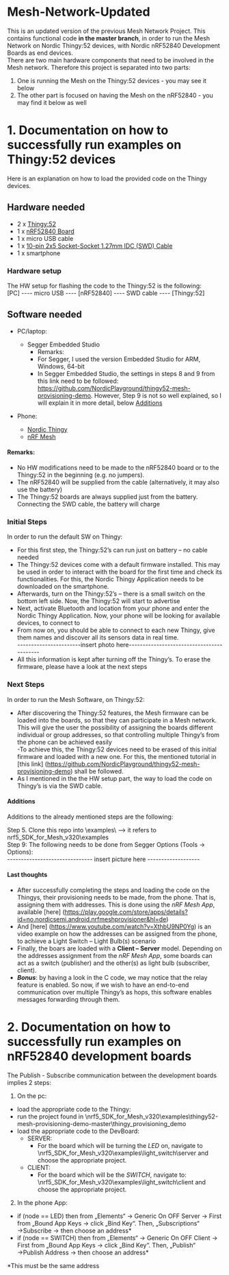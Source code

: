 # Mesh-Network-Updated
This is an updated version of the previous Mesh Network Project. This contains functional code **in the master branch**, in order to run the Mesh Network on Nordic Thingy:52 devices, with Nordic nRF52840 Development Boards as end devices.  
There are two main hardware components that need to be involved in the Mesh network. Therefore this project is separated into two parts:
1. One is running the Mesh on the Thingy:52 devices - you may see it below
2. The other part is focused on having the Mesh on the nRF52840 - you may find it below as well

# 1. Documentation on how to successfully run examples on Thingy:52 devices # 
Here is an explanation on how to load the provided code on the Thingy devices.
## Hardware needed ##
- 2 x [Thingy:52](https://www.nordicsemi.com/Software-and-tools/Prototyping-platforms/Nordic-Thingy-52)
- 1 x [nRF52840 Board](https://www.nordicsemi.com/Software-and-Tools/Development-Kits/nRF52840-DK)
- 1 x micro USB cable 
- 1 x  [10-pin 2x5 Socket-Socket 1.27mm IDC (SWD) Cable](https://www.adafruit.com/product/1675)
- 1 x smartphone 

### Hardware setup ###
The HW setup for flashing the code to the Thingy:52 is the following:  
[PC] ---- micro USB ---- [nRF52840] ---- SWD cable ---- [Thingy:52]

## Software needed ##
- PC/laptop:
  - Segger Embedded Studio
    - Remarks:
    - For Segger, I used the version Embedded Studio for ARM, Windows, 64-bit
    - In Segger Embedded Studio, the settings in steps 8 and 9 from this link need to be followed: https://github.com/NordicPlayground/thingy52-mesh-provisioning-demo. However, Step 9 is not so well explained, so I will explain it in more detail, below [Additions](#Additions "Goto Additions")
  
- Phone:
  - [Nordic Thingy](https://play.google.com/store/apps/details?id=no.nordicsemi.android.nrfthingy&hl=en_US)
  - [nRF Mesh](https://play.google.com/store/apps/details?id=no.nordicsemi.android.nrfmeshprovisioner)
 
 #### Remarks: ####
- No HW modifications need to be made to the  nRF52840 board or to the Thingy:52 in the beginning (e.g. no jumpers).
- The nRF52840 will be supplied from the cable (alternatively, it may also use the battery)
- The Thingy:52 boards are always supplied just from the battery. Connecting the SWD cable, the battery will charge

### Initial Steps ###
In order to run the default SW on Thingy:
- For this first step, the Thingy:52’s can run just on battery – no cable needed
- The Thingy:52 devices come with a default firmware installed. This may be used in order to interact with the board for the first time and check its functionalities. For this, the Nordic Thingy Application needs to be downloaded on the smartphone.
- Afterwards, turn on the Thingy:52’s – there is a small switch on the bottom left side. Now, the Thingy:52 will start to advertise 
- Next, activate Bluetooth and location from your phone and enter the Nordic Thingy Application. Now, your phone will be looking for available devices, to connect to
- From now on, you should be able to connect to each new Thingy, give them names and discover all its sensors data in real time.  
-----------------------insert photo here------------------------------------------
- All this information is kept after turning off the Thingy’s. To erase the firmware, please have a look at the next steps

### Next Steps ###
In order to run the Mesh Software, on Thingy:52:
- After discovering the Thingy:52 features,  the Mesh firmware can be loaded into the boards, so that they can participate in a Mesh network. This will give the user the possibility of assigning the boards different individual or group addresses, so that controlling multiple Thingy’s from the phone can be achieved easily  
-To achieve this, the Thingy:52 devices need to be erased of this initial firmware and loaded with a new one. For this, the mentioned tutorial in [this link] (https://github.com/NordicPlayground/thingy52-mesh-provisioning-demo) shall be followed. 
- As I mentioned in the the HW setup part, the way to load the code on Thingy’s is via the SWD cable.

 #### Additions ####
Additions to the already mentioned steps are the following:

Step 5. Clone this repo into \examples\ --> it refers to nrf5_SDK_for_Mesh_v320\examples  
Step 9: The following needs to be done from Segger Options (Tools -> Options):  
------------------------------- insert picture here -------------------

 #### Last thoughts ####

- After successfully completing the steps and loading the code on the Thingys, their provisioning needs to be made, from the phone. That is, assigning them with addresses. This is done using the *nRF Mesh App*, available [here] (https://play.google.com/store/apps/details?id=no.nordicsemi.android.nrfmeshprovisioner&hl=de)
- And [here] (https://www.youtube.com/watch?v=XthbU9NP0Yg) is an video example on how the addresses can be assigned from the phone, to achieve a Light Switch – Light Bulb(s) scenario
- Finally, the boars are loaded with a **Client – Server** model. Depending on the addresses assignment from the *nRF Mesh App*, some boards can act as a switch (publisher) and the other(s) as light bulb (subscriber, client).
- ***Bonus***: by having a look in the C code, we may notice that the relay feature is enabled. So now, if we wish to have an end-to-end communication over multiple Thingy’s as hops, this software enables messages forwarding through them. 

# 2. Documentation on how to successfully run examples on nRF52840 development boards #  

The Publish - Subscribe communication between the development boards implies 2 steps:

1. On the pc:
- load the appropriate code to the Thingy:
- run the project found in \nrf5_SDK_for_Mesh_v320\examples\thingy52-mesh-provisioning-demo-master\thingy_provisioning_demo
- load the appropriate code to the DevBoard:
  - SERVER:
    - For the board which will be turning the _LED_ on, navigate to  \nrf5_SDK_for_Mesh_v320\examples\light_switch\server and choose the appropriate project.  
  - CLIENT:
    - For the board which will be the _SWITCH_, navigate to: \nrf5_SDK_for_Mesh_v320\examples\light_switch\client and choose the appropriate project. 

2. In the phone App:
- if (node == LED) then from „Elements“ → Generic On OFF Server → First from „Bound App Keys → click „Bind Key“. Then, „Subscriptions“ →Subscribe → then choose an address*  
- if (node == SWITCH) then from „Elements“ → Generic On OFF Client → First from „Bound App Keys → click „Bind Key“. Then, „Publish“ →Publish Address → then choose an address*  

*This must be the same address


